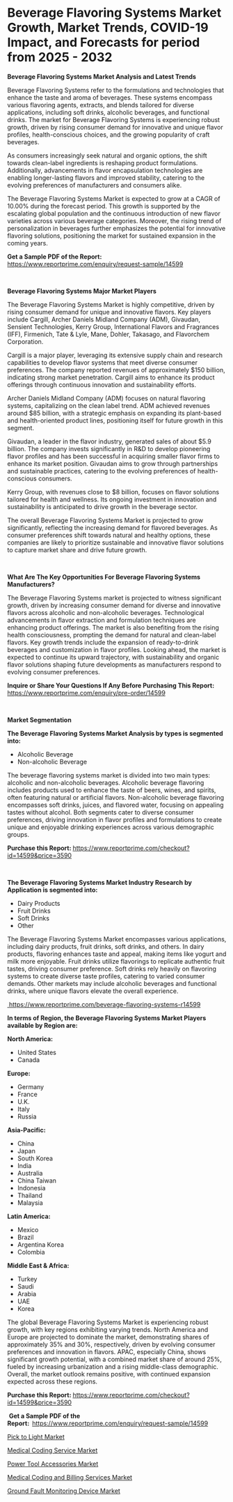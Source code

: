 <p><h1>Beverage Flavoring Systems Market Growth, Market Trends, COVID-19 Impact, and Forecasts for period from 2025 - 2032</h1></p><p><strong>Beverage Flavoring Systems Market Analysis and Latest Trends</strong></p>
<p><p>Beverage Flavoring Systems refer to the formulations and technologies that enhance the taste and aroma of beverages. These systems encompass various flavoring agents, extracts, and blends tailored for diverse applications, including soft drinks, alcoholic beverages, and functional drinks. The market for Beverage Flavoring Systems is experiencing robust growth, driven by rising consumer demand for innovative and unique flavor profiles, health-conscious choices, and the growing popularity of craft beverages. </p><p>As consumers increasingly seek natural and organic options, the shift towards clean-label ingredients is reshaping product formulations. Additionally, advancements in flavor encapsulation technologies are enabling longer-lasting flavors and improved stability, catering to the evolving preferences of manufacturers and consumers alike. </p><p>The Beverage Flavoring Systems Market is expected to grow at a CAGR of 10.00% during the forecast period. This growth is supported by the escalating global population and the continuous introduction of new flavor varieties across various beverage categories. Moreover, the rising trend of personalization in beverages further emphasizes the potential for innovative flavoring solutions, positioning the market for sustained expansion in the coming years.</p></p>
<p><strong>Get a Sample PDF of the Report:&nbsp;</strong> <a href="https://www.reportprime.com/enquiry/request-sample/14599?utm_campaign=2130&utm_medium=2&utm_source=Github&utm_content=ia&utm_term=20032025&utm_id=beverage-flavoring-systems">https://www.reportprime.com/enquiry/request-sample/14599</a></p>
<p>&nbsp;</p>
<p><strong>Beverage Flavoring Systems Major Market Players</strong></p>
<p><p>The Beverage Flavoring Systems Market is highly competitive, driven by rising consumer demand for unique and innovative flavors. Key players include Cargill, Archer Daniels Midland Company (ADM), Givaudan, Sensient Technologies, Kerry Group, International Flavors and Fragrances (IFF), Firmenich, Tate & Lyle, Mane, Dohler, Takasago, and Flavorchem Corporation.</p><p>Cargill is a major player, leveraging its extensive supply chain and research capabilities to develop flavor systems that meet diverse consumer preferences. The company reported revenues of approximately $150 billion, indicating strong market penetration. Cargill aims to enhance its product offerings through continuous innovation and sustainability efforts.</p><p>Archer Daniels Midland Company (ADM) focuses on natural flavoring systems, capitalizing on the clean label trend. ADM achieved revenues around $85 billion, with a strategic emphasis on expanding its plant-based and health-oriented product lines, positioning itself for future growth in this segment.</p><p>Givaudan, a leader in the flavor industry, generated sales of about $5.9 billion. The company invests significantly in R&D to develop pioneering flavor profiles and has been successful in acquiring smaller flavor firms to enhance its market position. Givaudan aims to grow through partnerships and sustainable practices, catering to the evolving preferences of health-conscious consumers.</p><p>Kerry Group, with revenues close to $8 billion, focuses on flavor solutions tailored for health and wellness. Its ongoing investment in innovation and sustainability is anticipated to drive growth in the beverage sector.</p><p>The overall Beverage Flavoring Systems Market is projected to grow significantly, reflecting the increasing demand for flavored beverages. As consumer preferences shift towards natural and healthy options, these companies are likely to prioritize sustainable and innovative flavor solutions to capture market share and drive future growth.</p></p>
<p>&nbsp;</p>
<p><strong>What Are The Key Opportunities For Beverage Flavoring Systems Manufacturers?</strong></p>
<p><p>The Beverage Flavoring Systems market is projected to witness significant growth, driven by increasing consumer demand for diverse and innovative flavors across alcoholic and non-alcoholic beverages. Technological advancements in flavor extraction and formulation techniques are enhancing product offerings. The market is also benefiting from the rising health consciousness, prompting the demand for natural and clean-label flavors. Key growth trends include the expansion of ready-to-drink beverages and customization in flavor profiles. Looking ahead, the market is expected to continue its upward trajectory, with sustainability and organic flavor solutions shaping future developments as manufacturers respond to evolving consumer preferences.</p></p>
<p><strong>Inquire or Share Your Questions If Any Before Purchasing This Report:</strong> <a href="https://www.reportprime.com/enquiry/pre-order/14599?utm_campaign=2130&utm_medium=2&utm_source=Github&utm_content=ia&utm_term=20032025&utm_id=beverage-flavoring-systems">https://www.reportprime.com/enquiry/pre-order/14599</a></p>
<p>&nbsp;</p>
<p><strong>Market Segmentation</strong></p>
<p><strong>The Beverage Flavoring Systems Market Analysis by types is segmented into:</strong></p>
<p><ul><li>Alcoholic Beverage</li><li>Non-alcoholic Beverage</li></ul></p>
<p><p>The beverage flavoring systems market is divided into two main types: alcoholic and non-alcoholic beverages. Alcoholic beverage flavoring includes products used to enhance the taste of beers, wines, and spirits, often featuring natural or artificial flavors. Non-alcoholic beverage flavoring encompasses soft drinks, juices, and flavored water, focusing on appealing tastes without alcohol. Both segments cater to diverse consumer preferences, driving innovation in flavor profiles and formulations to create unique and enjoyable drinking experiences across various demographic groups.</p></p>
<p><strong>Purchase this Report:&nbsp;</strong><a href="https://www.reportprime.com/checkout?id=14599&price=3590&utm_campaign=2130&utm_medium=2&utm_source=Github&utm_content=ia&utm_term=20032025&utm_id=beverage-flavoring-systems">https://www.reportprime.com/checkout?id=14599&price=3590</a></p>
<p>&nbsp;</p>
<p><strong>The Beverage Flavoring Systems Market Industry Research by Application is segmented into:</strong></p>
<p><ul><li>Dairy Products</li><li>Fruit Drinks</li><li>Soft Drinks</li><li>Other</li></ul></p>
<p><p>The Beverage Flavoring Systems Market encompasses various applications, including dairy products, fruit drinks, soft drinks, and others. In dairy products, flavoring enhances taste and appeal, making items like yogurt and milk more enjoyable. Fruit drinks utilize flavorings to replicate authentic fruit tastes, driving consumer preference. Soft drinks rely heavily on flavoring systems to create diverse taste profiles, catering to varied consumer demands. Other markets may include alcoholic beverages and functional drinks, where unique flavors elevate the overall experience.</p></p>
<p><a href="https://www.reportprime.com/beverage-flavoring-systems-r14599?utm_campaign=2130&utm_medium=2&utm_source=Github&utm_content=ia&utm_term=20032025&utm_id=beverage-flavoring-systems">&nbsp;https://www.reportprime.com/beverage-flavoring-systems-r14599</a></p>
<p><strong>In terms of Region, the Beverage Flavoring Systems Market Players available by Region are:</strong></p>
<p>
    <p> <strong> North America: </strong>
        <ul>
            <li>United States</li>
            <li>Canada</li>
        </ul>
        </p> 
    <p> <strong> Europe: </strong>
        <ul>
            <li>Germany</li>
            <li>France</li>
            <li>U.K.</li>
            <li>Italy</li>
            <li>Russia</li>
        </ul>
        </p> 
    <p> <strong> Asia-Pacific: </strong>
        <ul>
            <li>China</li>
            <li>Japan</li>
            <li>South Korea</li>
            <li>India</li>
            <li>Australia</li>
            <li>China Taiwan</li>
            <li>Indonesia</li>
            <li>Thailand</li>
            <li>Malaysia</li>
        </ul>
        </p> 
    <p> <strong> Latin America: </strong>
        <ul>
            <li>Mexico</li>
            <li>Brazil</li>
            <li>Argentina Korea</li>
            <li>Colombia</li>
        </ul>
        </p> 
    <p> <strong> Middle East & Africa: </strong>
        <ul>
            <li>Turkey</li>
            <li>Saudi</li>
            <li>Arabia</li>
            <li>UAE</li>
            <li>Korea</li>
        </ul>
    </p>
    </p>
<p><p>The global Beverage Flavoring Systems Market is experiencing robust growth, with key regions exhibiting varying trends. North America and Europe are projected to dominate the market, demonstrating shares of approximately 35% and 30%, respectively, driven by evolving consumer preferences and innovation in flavors. APAC, especially China, shows significant growth potential, with a combined market share of around 25%, fueled by increasing urbanization and a rising middle-class demographic. Overall, the market outlook remains positive, with continued expansion expected across these regions.</p></p>
<p><strong>Purchase this Report: </strong><a href="https://www.reportprime.com/checkout?id=14599&price=3590&utm_campaign=2130&utm_medium=2&utm_source=Github&utm_content=ia&utm_term=20032025&utm_id=beverage-flavoring-systems">https://www.reportprime.com/checkout?id=14599&price=3590</a></p>
<p>&nbsp;<strong>Get a Sample PDF of the Report:&nbsp;&nbsp;</strong><a href="https://www.reportprime.com/enquiry/request-sample/14599?utm_campaign=2130&utm_medium=2&utm_source=Github&utm_content=ia&utm_term=20032025&utm_id=beverage-flavoring-systems">https://www.reportprime.com/enquiry/request-sample/14599</a></p>
<p><strong></strong></p>
<p><p><a href="https://www.linkedin.com/pulse/pick-lightmarket-size-trends-growth-rate-116-cagr-from-tzqfe?utm_campaign=2130&utm_medium=2&utm_source=Github&utm_content=ia&utm_term=20032025&utm_id=beverage-flavoring-systems">Pick to Light Market</a></p><p><a href="https://github.com/tandepinho3p/Market-Research-Report-List-1/blob/main/medical-coding-service-market.md?utm_campaign=2130&utm_medium=2&utm_source=Github&utm_content=ia&utm_term=20032025&utm_id=beverage-flavoring-systems">Medical Coding Service Market</a></p><p><a href="https://www.linkedin.com/pulse/whats-powering-power-tool-accessories-market-key-growth-5bd5e?utm_campaign=2130&utm_medium=2&utm_source=Github&utm_content=ia&utm_term=20032025&utm_id=beverage-flavoring-systems">Power Tool Accessories Market</a></p><p><a href="https://github.com/guyerkanakwu/Market-Research-Report-List-1/blob/main/medical-coding-and-billing-services-market.md?utm_campaign=2130&utm_medium=2&utm_source=Github&utm_content=ia&utm_term=20032025&utm_id=beverage-flavoring-systems">Medical Coding and Billing Services Market</a></p><p><a href="https://www.linkedin.com/pulse/ground-fault-monitoring-device-market-analysis-indicates-favorable-5tmxe?utm_campaign=2130&utm_medium=2&utm_source=Github&utm_content=ia&utm_term=20032025&utm_id=beverage-flavoring-systems">Ground Fault Monitoring Device Market</a></p></p>